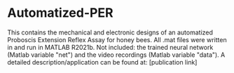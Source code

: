 # Automatized-PER
This contains the mechanical and electronic designs of an automatized Proboscis Extension Reflex Assay for honey bees. All .mat files were written in and run in MATLAB R2021b. Not included: the trained neural network (Matlab variable "net") and the video recordings (Matlab variable "data").
A detailed description/application can be found at: [publication link]
